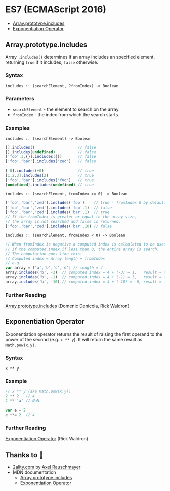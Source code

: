 # ES7 (ECMAScript 2016)
* [Array.prototype.includes](#arrayprototypeincludes)
* [Exponentiation Operator](#exponentiation-operator)

## Array.prototype.includes

Array `.includes()` determines if an array includes an specified element, returning `true` if it includes, `false` otherwise.

### Syntax

```
includes :: (searchElement, ?fromIndex) -> Boolean
```

### Parameters
* `searchElement` - the element to search on the array.
* `fromIndex` - the index from which the search starts.

### Examples

`includes :: (searchElement) -> Boolean`

```js
[].includes()                   // false
[].includes(undefined)          // false
['foo',3,{}].includes({})       // false
['foo','bar'].includes('zed')   // false

[-0].includes(+0)               // true
[1,2,3].includes(2)             // true
['foo','bar'].includes('foo')   // true
[undefined].includes(undefined) // true
```

`includes :: (searchElement, fromIndex >= 0) -> Boolean`

```js
['foo','bar','zed'].includes('foo')    // true - fromIndex 0 by default
['foo','bar','zed'].includes('foo',1)  // false
['foo','bar','zed'].includes('bar',1)  // true
// If the fromIndex is greater or equal to the array size,
// the array is not searched and false is returned.
['foo','bar','zed'].includes('bar',10) // false
```

`includes :: (searchElement, fromIndex < 0) -> Boolean`

```js
// When fromIndex is negative a computed index is calculated to be used.
// If the computed index if less than 0, the entire array is search.
// The computation goes like this:
// Computed index = Array length + fromIndex
// e.g.
var array = ['a','b','c','d'] // length = 4
array.includes('b', -3)  // computed index = 4 + (-3) = 1,   result = true
array.includes('b', -1)  // computed index = 4 + (-1) = 3,   result = false
array.includes('b', -10) // computed index = 4 + (-10) = -6, result = false
```

### Further Reading
[Array.prototype.includes](https://github.com/tc39/Array.prototype.includes/) (Domenic Denicola, Rick Waldron)

## Exponentiation Operator

Exponentiation operator returns the result of raising the first operand to the power of the second (e.g. `x ** y`).
It will return the same result as `Math.pow(x,y)`.

### Syntax

```
x ** y
```

### Example

```js
// x ** y (aka Math.pow(x,y))
2 ** 2   // 4
2 ** 'a' // NaN

var e = 2
e **= 2  // 4
```

### Further Reading
[Exponentiation Operator](https://github.com/rwaldron/exponentiation-operator) (Rick Waldron)

## Thanks to :beers:
* [2ality.com](http://2ality.com/2016/01/ecmascript-2016.html) by [Axel Rauschmayer](https://twitter.com/rauschma)
* MDN documentation
    * [Array.prototype.includes](https://developer.mozilla.org/en/docs/Web/JavaScript/Reference/Global_Objects/Array/includes)
    * [Exponentiation Operator](https://developer.mozilla.org/en-US/docs/Web/JavaScript/Reference/Operators/Arithmetic_Operators)
